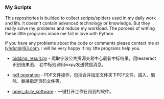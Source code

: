 ### My Scripts

This repositories is builded to collect scripts/spiders used in my daily work and life. it doesn't contain advanced technology or knowledge. But they really solve my problems and reduce my workload. The porcess of writing these little programs made me fall in love with Python. 

If you have any problems about the code or comments please contact me at lyhdut@163.com. I will be very happy if my litte programs help you. 

+ [bidding_result.py]() - 爬取宁波公共资源交易中心最新中标结果，用tesseract识别结果图， 若中标则调用wxpy发送微信消息。

+ [pdf operation]() - PDF文件操作，包括合并指定文件夹下PDF文件，插入、删除、替换指定页码文件等。

+ [open_daily_software]() - 一键打开工作日用到的软件。

